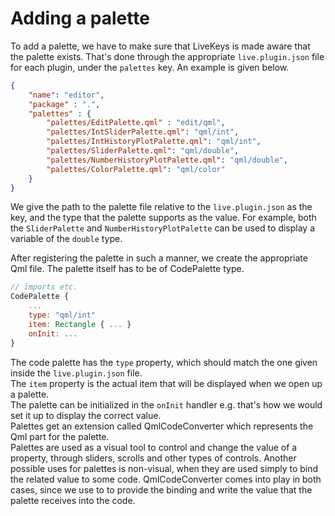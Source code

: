 # Adding a palette

To add a palette, we have to make sure that LiveKeys is made aware that the palette exists. That's done through the appropriate `live.plugin.json` file for each plugin, under the `palettes` key. An example is given below.

```json
{
    "name": "editor",
    "package" : ".",
    "palettes" : {
        "palettes/EditPalette.qml" : "edit/qml",
        "palettes/IntSliderPalette.qml": "qml/int",
        "palettes/IntHistoryPlotPalette.qml": "qml/int",
        "palettes/SliderPalette.qml": "qml/double",
        "palettes/NumberHistoryPlotPalette.qml": "qml/double",
        "palettes/ColorPalette.qml": "qml/color"
    }
}
```

We give the path to the palette file relative to the `live.plugin.json` as the key, and the type that the palette supports as the value. For example, both the `SliderPalette` and `NumberHistoryPlotPalette` can be used to display a variable of the `double` type.

After registering the palette in such a manner, we create the appropriate Qml file. The palette itself has to be of CodePalette type.

```qml
// imports etc.
CodePalette {
	...
	type: "qml/int"
	item: Rectangle { ... }
	onInit: ...
}
```

The code palette has the `type` property, which should match the one given inside the `live.plugin.json` file.  
The `item` property is the actual item that will be displayed when we open up a palette.   
The palette can be initialized in the `onInit` handler e.g. that's how we would set it up to display the correct value.  
Palettes get an extension called QmlCodeConverter which represents the Qml part for the palette.  
Palettes are used as a visual tool to control and change the value of a property, through sliders, scrolls and other types of controls. Another possible uses for palettes is non-visual, when they are used simply to bind the related value to some code. QmlCodeConverter comes into play in both cases, since we use to to provide the binding and write the value that the palette receives into the code.


